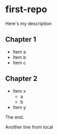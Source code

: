 # first-repo
Here's my description
## Chapter 1
- Item a
- Item b
- Item c

## Chapter 2
- Item x
  - a
  - b
- Item y

The end.

Another line from local